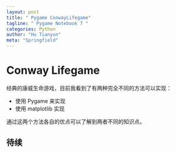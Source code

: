 ```yaml
---
layout: post
title: " Pygame ConwayLifegame"
tagline: " Pygame Notebook 7 "
categories: Python
author: "Hu Tianyun"
meta: "Springfield"
---
```


# Conway Lifegame 
经典的康威生命游戏，目前我看到了有两种完全不同的方法可以实现：

 * 使用 Pygame 来实现
 * 使用 matplotlib 实现

通过这两个方法各自的优点可以了解到两者不同的知识点。

## 待续
